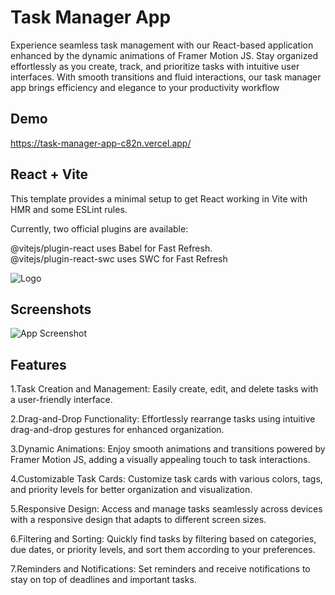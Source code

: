 
# Task Manager App 
Experience seamless task management with our React-based application enhanced by the dynamic animations of Framer Motion JS. Stay organized effortlessly as you create, track, and prioritize tasks with intuitive user interfaces. With smooth transitions and fluid interactions, our task manager app brings efficiency and elegance to your productivity workflow




## Demo

https://task-manager-app-c82n.vercel.app/


## React + Vite
This template provides a minimal setup to get React working in Vite with HMR and some ESLint rules.

Currently, two official plugins are available:

@vitejs/plugin-react uses Babel for Fast Refresh.<br/>
@vitejs/plugin-react-swc uses SWC for Fast Refresh
    
![Logo](https://github.com/rohitmauryax/NotesClub/blob/main/src/assets/logo.jpg)


## Screenshots

![App Screenshot](https://drive.google.com/file/d/1K2hhVAW6w8pj6mLgQXVU3L7M28WKH4Uj/view?usp=sharing)


## Features
1.Task Creation and Management: Easily create, edit, and delete tasks with a user-friendly interface.

2.Drag-and-Drop Functionality: Effortlessly rearrange tasks using intuitive drag-and-drop gestures for enhanced organization.

3.Dynamic Animations: Enjoy smooth animations and transitions powered by Framer Motion JS, adding a visually appealing touch to task interactions.

4.Customizable Task Cards: Customize task cards with various colors, tags, and priority levels for better organization and visualization.

5.Responsive Design: Access and manage tasks seamlessly across devices with a responsive design that adapts to different screen sizes.

6.Filtering and Sorting: Quickly find tasks by filtering based on categories, due dates, or priority levels, and sort them according to your preferences.

7.Reminders and Notifications: Set reminders and receive notifications to stay on top of deadlines and important tasks.

